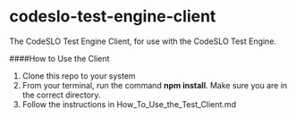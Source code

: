 # codeslo-test-engine-client
The CodeSLO Test Engine Client, for use with the CodeSLO Test Engine.

####How to Use the Client
1. Clone this repo to your system
2. From your terminal, run the command **npm install**. Make sure you are in the correct directory.
3. Follow the instructions in How_To_Use_the_Test_Client.md

